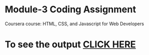 # Module-3 Coding Assignment

Coursera course: HTML, CSS, and Javascript for Web Developers

# To see the output [CLICK HERE](https://divyanshubisht.github.io/coursera-test/mod-3-solution/index.html)
